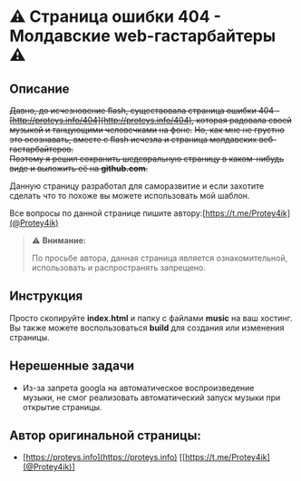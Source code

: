 # :warning: Страница ошибки 404 - Молдавские web-гастарбайтеры :warning:

## Описание
~~Давно, до исчезновение flash, существовала страница ошибки 404 - [http://proteys.info/404](http://proteys.info/404), которая радовала своей музыкой и танцующими человечками на фоне.~~
~~Но, как мне не грустно это осознавать, вместе с flash исчезла и страница молдавских веб-гастарбайтеров.  
Поэтому я решил сохранить шедевральную страницу в каком-нибудь виде и выложить её на **github.com**.~~

Данную страницу разработал для саморазвитие и если захотите сделать что то похоже вы можете использовать мой шаблон.

Все вопросы по данной странице пишите автору:[https://t.me/Protey4ik](@Protey4ik)

> :warning: **Внимание:**
> 
>По просьбе автора, данная страница является ознакомительной, использовать и распространять запрещено.

## Инструкция
Просто скопируйте **index.html** и папку с файлами **music** на ваш хостинг.  
Вы также можете воспользоваться **build** для создания или изменения страницы.

## Нерешенные задачи
 - Из-за запрета googla на автоматическое воспроизведение  
музыки, не смог реализовать автоматический запуск музыки при открытие страницы.

## Автор оригинальной страницы:
 - [https://proteys.info](https://proteys.info) [[https://t.me/Protey4ik](@Protey4ik)]
